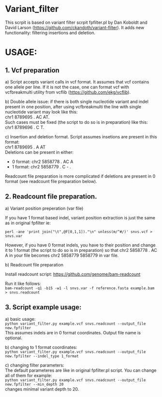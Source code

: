 # Variant_filter

This scrpit is based on variant filter scrpit fpfilter.pl by Dan Koboldt and David Larson (https://github.com/ckandoth/variant-filter).
It adds new functionality: filtering insertions and deletion.

# USAGE: #

## 1. Vcf preparation ##

a) Script accepts variant calls in vcf format. It assumes that vcf contains one allele per line. If it is not the case,
one can format vcf with vcfbreakmulti utility from vcflib (https://github.com/ekg/vcflib).

b) Double allele issue: if there is both single nucleotide variant and indel present in one position, after using vcfbreakmulti the line with single nucleotide variant may look like this:  
chr1 8789695 . AC AT.   
Such cases must be fixed (the script to do so is in preparation) like this:  
chr1 8789696 . C  T. 

c) Insertion and deletion format.
Script assumes insetions are present in this format:  
chr1 8789695 . A AT  
Deletions can be present in either:  
- 0 format: chr2 5858778 . AC A  
- 1 format: chr2 5858779 . C - .   

Readcount file preparation is more complicated if deletions are present in 0 format (see readcount file preparation below). 

## 2. Readcount file preparation. ##

a) Variant position preperation (var file)

If you have 1 format based indel, variant position extraction is just the same as in original fpfilter ie:   

`perl -ane 'print join("\t",@F[0,1,1])."\n" unless(m/^#/)' snvs.vcf > snvs.var`  

However, if you have 0 format indels, you have to their position and change it to 1 format (the script to do so is in preparation) so that chr2 5858778 . AC A in your file becomes chr2 5858779 5858779 in var file.  

b) Readcount file preparation

Install readcount script: https://github.com/genome/bam-readcount 

Run it like follows:  
`bam-readcount -q1 -b15 -w1 -l snvs.var -f reference.fasta example.bam > snvs.readcount`

## 3. Script example usage: ##

a) basic usage:  
`python variant_filter.py example.vcf snvs.readcount --output_file new.fpfilter`  
This assumes indels are in 0 format coordinates. Output file name is optional.

b) changing to 1 format coordinates:  
`python variant_filter.py example.vcf snvs.readcount --output_file new.fpfilter --indel_type 1_format`

c) changing filter parameters:  
The default parameteres are like in original fpfilter.pl script. You can change all of them for example:  
`python variant_filter.py example.vcf snvs.readcount --output_file new.fpfilter --min_depth 20 `   
changes minimal variant depth to 20.
